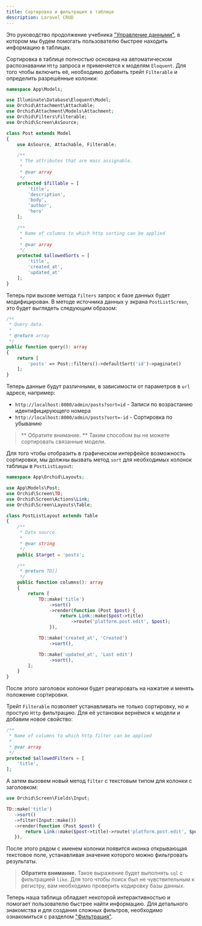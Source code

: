 ```yaml
---
title: Сортировка и фильтрация в таблице
description: Laravel CRUD
---
```


Это руководство продолжение учебника ["Управление данными"](/ru/docs/quickstart-crud), в котором мы будем помогать пользователю быстрее находить информацию в таблицах.

Сортировка в таблице полностью основана на автоматическом распознавании `Http` запроса и применяется к моделям `Eloquent`. Для того чтобы включить её, необходимо добавить трейт `Filterable` и определить разрешённые колонки:


```php
namespace App\Models;

use Illuminate\Database\Eloquent\Model;
use Orchid\Attachment\Attachable;
use Orchid\Attachment\Models\Attachment;
use Orchid\Filters\Filterable;
use Orchid\Screen\AsSource;

class Post extends Model
{
    use AsSource, Attachable, Filterable;

    /**
     * The attributes that are mass assignable.
     *
     * @var array
     */
    protected $fillable = [
        'title',
        'description',
        'body',
        'author',
        'hero'
    ];

    /**
     * Name of columns to which http sorting can be applied
     *
     * @var array
     */
    protected $allowedSorts = [
        'title',
        'created_at',
        'updated_at'
    ];
}
```

Теперь при вызове метода `filters` запрос к базе данных будет модифицирован.
В методе источника данных у экрана `PostListScreen`, это  будет выглядеть следующим образом:

```php
/**
 * Query data.
 *
 * @return array
 */
public function query(): array
{
    return [
        'posts' => Post::filters()->defaultSort('id')->paginate()
    ];
}
```

Теперь данные будут различными, в зависимости от параметров в `url` адресе, например:

* `http://localhost:8000/admin/posts?sort=id` - Записи по возрастанию идентифицирующего номера
* `http://localhost:8000/admin/posts?sort=-id` - Сортировка по убыванию

> ** Обратите внимание. ** Таким способом вы не можете сортировать связанные модели.


Для того чтобы отобразить в графическом интерфейсе возможность сортировки, мы должны вызвать метод `sort` для необходимых колонок таблицы в `PostListLayout`:

```php
namespace App\Orchid\Layouts;

use App\Models\Post;
use Orchid\Screen\TD;
use Orchid\Screen\Actions\Link;
use Orchid\Screen\Layouts\Table;

class PostListLayout extends Table
{
    /**
     * Data source.
     *
     * @var string
     */
    public $target = 'posts';

    /**
     * @return TD[]
     */
    public function columns(): array
    {
        return [
            TD::make('title')
                ->sort()
                ->render(function (Post $post) {
                    return Link::make($post->title)
                        ->route('platform.post.edit', $post);
                }),

            TD::make('created_at', 'Created')
                ->sort(),

            TD::make('updated_at', 'Last edit')
                ->sort(),
        ];
    }
}
```


После этого заголовок колонки будет реагировать на нажатие и менять положение сортировки.


Трейт `Filterable` позволяет устанавливать не только сортировку, но и простую `Http` фильтрацию. Для её установки вернёмся к модели и добавим новое свойство:
 
```php
/**
 * Name of columns to which http filter can be applied
 *
 * @var array
 */
protected $allowedFilters = [
    'title',
];
```
 
 А затем вызовем новый метод `filter` с текстовым типом для колонки с заголовком:
 
```php
use Orchid\Screen\Fields\Input;

TD::make('title')
   ->sort()
   ->filter(Input::make())
   ->render(function (Post $post) {
       return Link::make($post->title)->route('platform.post.edit', $post);
   }),
```
 
 После этого рядом с именем колонки появится иконка открывающая текстовое поле, устанавливая значение которого можно фильтровать результаты.
 
 > **Обратите внимание.** Такое выражение будет выполнять `sql` с фильтрацией `like`. Для того чтобы поиск был не чувствительным к регистру, вам необходимо проверить кодировку базы данных.


Теперь наша таблица обладает некоторой интерактивностью и помогает пользователю быстрее найти информацию. Для детального знакомства и для создания сложных фильтров, необходимо ознакомиться с разделом ["Фильтрация"](/ru/docs/filters).
